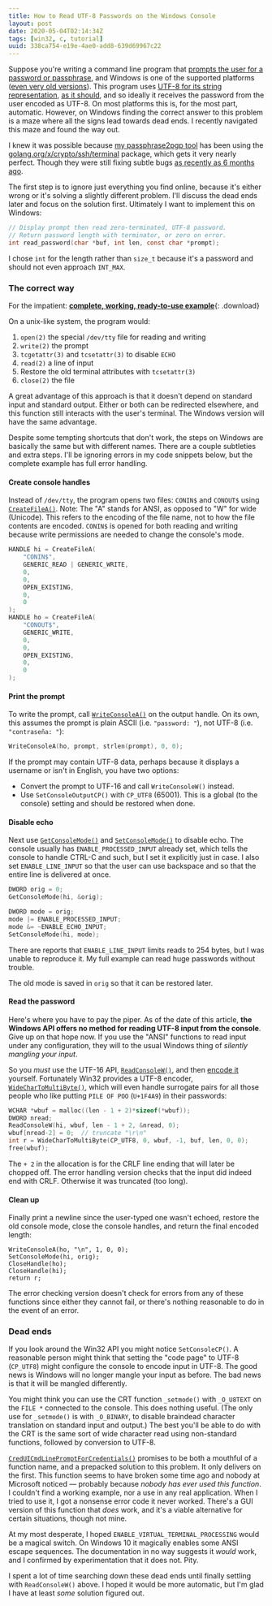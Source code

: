 ```yaml
---
title: How to Read UTF-8 Passwords on the Windows Console
layout: post
date: 2020-05-04T02:14:34Z
tags: [win32, c, tutorial]
uuid: 338ca754-e19e-4ae0-add8-639d69967c22
---
```


Suppose you're writing a command line program that [prompts the user for
a password or passphrase][enchive], and Windows is one of the supported
platforms ([even very old versions][blast]). This program uses [UTF-8
for its string representation][index], [as it should][utf8], and so
ideally it receives the password from the user encoded as UTF-8. On most
platforms this is, for the most part, automatic. However, on Windows
finding the correct answer to this problem is a maze where all the signs
lead towards dead ends. I recently navigated this maze and found the way
out.

I knew it was possible because [my passphrase2pgp tool][pgp] has been
using the [golang.org/x/crypto/ssh/terminal][ssh] package, which gets it
very nearly perfect. Though they were still fixing subtle bugs [as
recently as 6 months ago][bug].

The first step is to ignore just everything you find online, because
it's either wrong or it's solving a slightly different problem. I'll
discuss the dead ends later and focus on the solution first. Ultimately
I want to implement this on Windows:

```c
// Display prompt then read zero-terminated, UTF-8 password.
// Return password length with terminator, or zero on error.
int read_password(char *buf, int len, const char *prompt);
```

I chose `int` for the length rather than `size_t` because it's a
password and should not even approach `INT_MAX`.

### The correct way

For the impatient:
[**complete, working, ready-to-use example**][gist]{: .download}

On a unix-like system, the program would:

1. `open(2)` the special `/dev/tty` file for reading and writing
2. `write(2)` the prompt
3. `tcgetattr(3)` and `tcsetattr(3)` to disable `ECHO`
4. `read(2)` a line of input
5. Restore the old terminal attributes with `tcsetattr(3)`
6. `close(2)` the file

A great advantage of this approach is that it doesn't depend on standard
input and standard output. Either or both can be redirected elsewhere,
and this function still interacts with the user's terminal. The Windows
version will have the same advantage.

Despite some tempting shortcuts that don't work, the steps on Windows
are basically the same but with different names. There are a couple
subtleties and extra steps. I'll be ignoring errors in my code snippets
below, but the complete example has full error handling.

#### Create console handles

Instead of `/dev/tty`, the program opens two files: `CONIN$` and
`CONOUT$` using [`CreateFileA()`][cfa]. Note: The "A" stands for ANSI,
as opposed to "W" for wide (Unicode). This refers to the encoding of the
file name, not to how the file contents are encoded. `CONIN$` is opened
for both reading and writing because write permissions are needed to
change the console's mode.

```c
HANDLE hi = CreateFileA(
    "CONIN$",
    GENERIC_READ | GENERIC_WRITE,
    0,
    0,
    OPEN_EXISTING,
    0,
    0
);
HANDLE ho = CreateFileA(
    "CONOUT$",
    GENERIC_WRITE,
    0,
    0,
    OPEN_EXISTING,
    0,
    0
);
```

#### Print the prompt

To write the prompt, call [`WriteConsoleA()`][wca] on the output handle.
On its own, this assumes the prompt is plain ASCII (i.e. `"password:
"`), not UTF-8 (i.e. `"contraseña: "`):

```c
WriteConsoleA(ho, prompt, strlen(prompt), 0, 0);
```

If the prompt may contain UTF-8 data, perhaps because it displays a
username or isn't in English, you have two options:

* Convert the prompt to UTF-16 and call `WriteConsoleW()` instead.
* Use `SetConsoleOutputCP()` with `CP_UTF8` (65001). This is a global
  (to the console) setting and should be restored when done.

#### Disable echo

Next use [`GetConsoleMode()`][gcm] and [`SetConsoleMode()`][scm] to
disable echo. The console usually has `ENABLE_PROCESSED_INPUT` already
set, which tells the console to handle CTRL-C and such, but I set it
explicitly just in case. I also set `ENABLE_LINE_INPUT` so that the user
can use backspace and so that the entire line is delivered at once.

```c
DWORD orig = 0;
GetConsoleMode(hi, &orig);

DWORD mode = orig;
mode |= ENABLE_PROCESSED_INPUT;
mode &= ~ENABLE_ECHO_INPUT;
SetConsoleMode(hi, mode);
```

There are reports that `ENABLE_LINE_INPUT` limits reads to 254 bytes,
but I was unable to reproduce it. My full example can read huge
passwords without trouble.

The old mode is saved in `orig` so that it can be restored later.

#### Read the password

Here's where you have to pay the piper. As of the date of this article,
**the Windows API offers no method for reading UTF-8 input from the
console**. Give up on that hope now. If you use the "ANSI" functions to
read input under any configuration, they will to the usual Windows thing
of *silently mangling your input*.

So you *must* use the UTF-16 API, [`ReadConsoleW()`][rcw], and then
[encode it][bra] yourself. Fortunately Win32 provides a UTF-8 encoder,
[`WideCharToMultiByte()`][wcmb], which will even handle surrogate pairs
for all those people who like putting `PILE OF POO` (`U+1F4A9`) in their
passwords:

```c
WCHAR *wbuf = malloc((len - 1 + 2)*sizeof(*wbuf));
DWORD nread;
ReadConsoleW(hi, wbuf, len - 1 + 2, &nread, 0);
wbuf[nread-2] = 0;  // truncate "\r\n"
int r = WideCharToMultiByte(CP_UTF8, 0, wbuf, -1, buf, len, 0, 0);
free(wbuf);
```

The `+ 2` in the allocation is for the CRLF line ending that will later
be chopped off. The error handling version checks that the input did
indeed end with CRLF. Otherwise it was truncated (too long).

#### Clean up

Finally print a newline since the user-typed one wasn't echoed, restore
the old console mode, close the console handles, and return the final
encoded length:

```
WriteConsoleA(ho, "\n", 1, 0, 0);
SetConsoleMode(hi, orig);
CloseHandle(ho);
CloseHandle(hi);
return r;
```

The error checking version doesn't check for errors from any of these
functions since either they cannot fail, or there's nothing reasonable
to do in the event of an error.

### Dead ends

If you look around the Win32 API you might notice `SetConsoleCP()`. A
reasonable person might think that setting the "code page" to UTF-8
(`CP_UTF8`) might configure the console to encode input in UTF-8. The
good news is Windows will no longer mangle your input as before. The bad
news is that it will be mangled differently.

You might think you can use the CRT function `_setmode()` with
`_O_U8TEXT` on the `FILE *` connected to the console. This does nothing
useful. (The only use for `_setmode()` is with `_O_BINARY`, to disable
braindead character translation on standard input and output.) The best
you'll be able to do with the CRT is the same sort of wide character
read using non-standard functions, followed by conversion to UTF-8.

[`CredUICmdLinePromptForCredentials()`][credui] promises to be both a
mouthful of a function name, and a prepacked solution to this problem.
It only delivers on the first. This function seems to have broken some
time ago and nobody at Microsoft noticed — probably because *nobody has
ever used this function*. I couldn't find a working example, nor a use
in any real application. When I tried to use it, I got a nonsense error
code it never worked. There's a GUI version of this function that *does*
work, and it's a viable alternative for certain situations, though not
mine.

At my most desperate, I hoped `ENABLE_VIRTUAL_TERMINAL_PROCESSING` would
be a magical switch. On Windows 10 it magically enables some ANSI escape
sequences. The documentation in no way suggests it *would* work, and I
confirmed by experimentation that it does not. Pity.

I spent a lot of time searching down these dead ends until finally
settling with `ReadConsoleW()` above. I hoped it would be more
automatic, but I'm glad I have at least *some* solution figured out.


[blast]: /blog/2018/04/13/
[bra]: /blog/2017/10/06/
[bug]: https://github.com/golang/crypto/commit/6d4e4cb37c7d6416dfea8472e751c7b6615267a6
[cfa]: https://docs.microsoft.com/en-us/windows/win32/api/fileapi/nf-fileapi-createfilea
[credui]: https://docs.microsoft.com/en-us/windows/win32/api/wincred/nf-wincred-creduicmdlinepromptforcredentialsa
[enchive]: /blog/2017/03/12/
[gcm]: https://docs.microsoft.com/en-us/windows/console/getconsolemode
[gist]: https://gist.github.com/skeeto/a43250fefafeaa1d6d3bcd202dc4cbe3
[index]: /blog/2019/05/29/
[pgp]: /blog/2019/07/10/
[rcw]: https://docs.microsoft.com/en-us/windows/console/readconsole
[scm]: https://docs.microsoft.com/en-us/windows/console/setconsolemode
[ssh]: https://pkg.go.dev/golang.org/x/crypto/ssh/terminal
[utf8]: http://utf8everywhere.org/
[wca]: https://docs.microsoft.com/en-us/windows/console/writeconsole
[wcmb]: https://docs.microsoft.com/en-us/windows/win32/api/stringapiset/nf-stringapiset-widechartomultibyte
